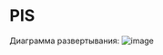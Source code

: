 # PIS

Диаграмма развертывания:
![image](https://github.com/SianLyte/PIS/assets/115467358/582d4fef-3857-4f58-9cad-33e2b9514bf2)
